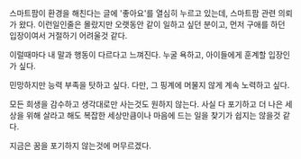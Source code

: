 스마트팜이 환경을 해친다는 글에 '좋아요'를 열심히 누르고 있는데, 스마트팜 관련 의뢰가 왔다.
이런일인줄은 몰랐지만 오랫동안 같이 일하고 싶던 분이고, 먼저 구애를 하던 입장이여서 거절하기 어려울것 같다.

이럴때마다 내 말과 행동이 다르다고 느껴진다.
누굴 욕하고, 아이들에게 훈계할 입장인가 싶다.

민망하지만 능력 부족을 탓하고 싶다.
다만, 그 핑계에 머물지 않게 계속 노력하고 싶다.

모든 희생을 감수하고 생각대로만 사는것도 원하지 않는다.
사실 다 포기하고 더 나은 세상을 위해 살라고 해도 복잡한 세상만큼이나
마음에 드는 일을 찾기가 쉽지는 않을것 같다.

지금은 꿈을 포기하지 않는것에 머무르겠다.
